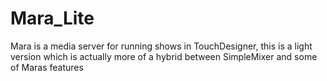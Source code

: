 # Mara_Lite
Mara is a media server for running shows in TouchDesigner, this is a light version which is actually more of a hybrid between SimpleMixer and some of Maras features

